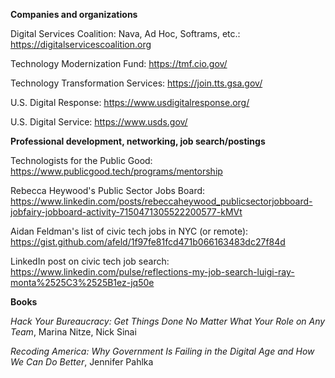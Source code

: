 **Companies and organizations**

Digital Services Coalition: Nava, Ad Hoc, Softrams, etc.: https://digitalservicescoalition.org

Technology Modernization Fund: https://tmf.cio.gov/

Technology Transformation Services: https://join.tts.gsa.gov/

U.S. Digital Response: https://www.usdigitalresponse.org/

U.S. Digital Service: https://www.usds.gov/


**Professional development, networking, job search/postings**

Technologists for the Public Good: https://www.publicgood.tech/programs/mentorship

Rebecca Heywood's Public Sector Jobs Board: https://www.linkedin.com/posts/rebeccaheywood_publicsectorjobboard-jobfairy-jobboard-activity-7150471305522200577-kMVt

Aidan Feldman's list of civic tech jobs in NYC (or remote): https://gist.github.com/afeld/1f97fe81fcd471b066163483dc27f84d

LinkedIn post on civic tech job search: https://www.linkedin.com/pulse/reflections-my-job-search-luigi-ray-monta%2525C3%2525B1ez-jq50e


**Books**

*Hack Your Bureaucracy: Get Things Done No Matter What Your Role on Any Team*, Marina Nitze, Nick Sinai

*Recoding America: Why Government Is Failing in the Digital Age and How We Can Do Better*, Jennifer Pahlka
